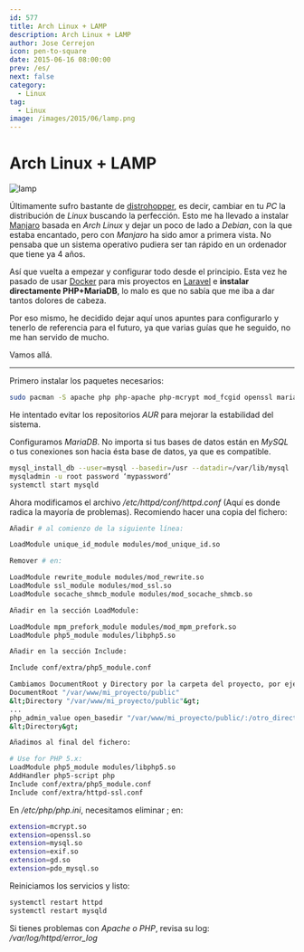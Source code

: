 ```yaml
---
id: 577
title: Arch Linux + LAMP
description: Arch Linux + LAMP
author: Jose Cerrejon
icon: pen-to-square
date: 2015-06-16 08:00:00
prev: /es/
next: false
category:
  - Linux
tag:
  - Linux
image: /images/2015/06/lamp.png
---
```


# Arch Linux + LAMP

![lamp](/images/2015/06/lamp.png)

Últimamente sufro bastante de [distrohopper](http://es.urbandictionary.com/define.php?term=distrohopper), es decir, cambiar en tu *PC* la distribución de *Linux* buscando la perfección. Esto me ha llevado a instalar [Manjaro](https://manjaro.github.io/) basada en *Arch Linux* y dejar un poco de lado a *Debian*, con la que estaba encantado, pero con *Manjaro* ha sido amor a primera vista. No pensaba que un sistema operativo pudiera ser tan rápido en un ordenador que tiene ya 4 años. 

Así que vuelta a empezar y configurar todo desde el principio. Esta vez he pasado de usar [Docker](https://www.docker.com/) para mis proyectos en [Laravel](http://laravel.com/) e **instalar directamente PHP+MariaDB**, lo malo es que no sabía que me iba a dar tantos dolores de cabeza. 

Por eso mismo, he decidido dejar aquí unos apuntes para configurarlo y tenerlo de referencia para el futuro, ya que varias guías que he seguido, no me han servido de mucho.

Vamos allá.

- - -
Primero instalar los paquetes necesarios: 

```bash
sudo pacman -S apache php php-apache php-mcrypt mod_fcgid openssl mariadb mariadb-clients
```

He intentado evitar los repositorios *AUR* para mejorar la estabilidad del sistema.

Configuramos *MariaDB*. No importa si tus bases de datos están en *MySQL* o tus conexiones son hacia ésta base de datos, ya que es compatible.

```bash
mysql_install_db --user=mysql --basedir=/usr --datadir=/var/lib/mysql
mysqladmin -u root password ‘mypassword’
systemctl start mysqld
```

Ahora modificamos el archivo */etc/httpd/conf/httpd.conf* (Aquí es donde radica la mayoría de problemas). Recomiendo hacer una copia del fichero:

```bash
Añadir # al comienzo de la siguiente línea:

LoadModule unique_id_module modules/mod_unique_id.so

Remover # en:

LoadModule rewrite_module modules/mod_rewrite.so
LoadModule ssl_module modules/mod_ssl.so
LoadModule socache_shmcb_module modules/mod_socache_shmcb.so

Añadir en la sección LoadModule:

LoadModule mpm_prefork_module modules/mod_mpm_prefork.so
LoadModule php5_module modules/libphp5.so

Añadir en la sección Include:

Include conf/extra/php5_module.conf

Cambiamos DocumentRoot y Directory por la carpeta del proyecto, por ejemplo:
DocumentRoot "/var/www/mi_proyecto/public"
&lt;Directory "/var/www/mi_proyecto/public"&gt;
...
php_admin_value open_basedir "/var/www/mi_proyecto/public/:/otro_directorio/:/"
&lt;Directory&gt;

Añadimos al final del fichero:

# Use for PHP 5.x:
LoadModule php5_module modules/libphp5.so
AddHandler php5-script php
Include conf/extra/php5_module.conf
Include conf/extra/httpd-ssl.conf

```

En */etc/php/php.ini*, necesitamos eliminar ; en: 

```bash
extension=mcrypt.so
extension=openssl.so
extension=mysql.so
extension=exif.so
extension=gd.so
extension=pdo_mysql.so
```

Reiniciamos los servicios y listo:

```bash
systemctl restart httpd
systemctl restart mysqld
```

Si tienes problemas con *Apache o PHP*, revisa su log: */var/log/httpd/error_log*

